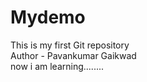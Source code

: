 # Mydemo
This is my first Git repository
<br>
Author - Pavankumar Gaikwad
<br>
now i am learning........

